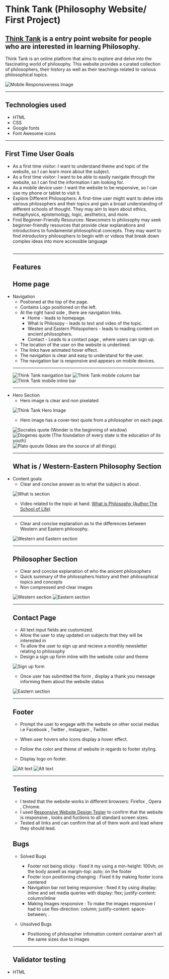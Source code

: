 
# <strong><italic>Think Tank</italic></strong> (Philosophy Website/ First Project)


## [Think Tank](https://kurtm36.github.io/philosophy-website/)   is a entry point website for people who are interested in learning Philosophy.  

Think Tank is an online platform that aims to explore and delve into the fascinating world of philosophy. This website provides a curated collection of philosophers, their history as well as their teachings related to various philosophical topics.

![Mobile Responsiveness Image](assets\images\am-i-responsive.png)
<hr>

## Technologies used 
<ul>
    <li>HTML
    <li>CSS
    <li>Google fonts
    <li>Font Awesome icons
</UL>
<hr>

## First Time User Goals 
<ul>

<li>As a first time visitor: I want to understand theme and topic of the website, so I can learn more about the subject.

<br>

<li>As a first time visitor: I want to be able to easily navigate through the website, so I can find the information I am looking for.

<br>

<li>As a mobile device user: I want the website to be responsive, so I can use my phone or tablet to visit it.

<br>

<li>Explore Different Philosophers: A first-time user might want to delve into various philosophers and their topics and gain a broad understanding of different schools of thought. They may aim to learn about ethics, metaphysics, epistemology, logic, aesthetics, and more.

<br>

<li>Find Beginner-Friendly Resources: Newcomers to philosophy may seek beginner-friendly resources that provide clear explanations and introductions to fundamental philosophical concepts. They may want to find introductory philosophers to begin with or videos that break down complex ideas into more accessible language</li>

<br>

<hr>

## Features



## Home page

<li> Navigation

- Postioned at the top of the page.
- Contains Logo positioned on the left.
- At the right hand side , there are navigation links.
    - Home - leads to homepage.
    - What is Philosopy - leads to text and video of the topic.
    - Westen and Eastern Philsopohers - leads to reading content on ancient philosophers.
    - Contact - Leads to a contact page , where users can sign up.
- The location of the user on the website is underlined.
- The links have animated hover effect.
- The navigation is clear and easy to understand for the user.
- The navigation bar is responsive and appears on mobile devices. 
<hr>

![Think Tank navigation bar ](assets\images\desktop-navi-bar.png)
![Think Tank mobile column bar ](assets\images\mobile-column-navi-bar.png)
![Think Tank mobile inline bar ](assets\images\mobile-inline-navi-bar.png)

<hr>

<li> Hero Section

- Hero image is clear and non pixelated 

 ![Think Tank Hero Image ](assets\images\pp1-hero.jpg)


- Hero image has a cover-text quote from a philosopher on each page.

![Socrates quote (Wonder is the beginning of wisdow)](assets\images\socrates-quote.png)
![Diogenes quote (The foundation of every state is the education of its youth) ](assets\images\diogenes-quote.png)
![Plato quoute (Ideas are the source of all things) ](assets\images\plato-quote.png)

<hr>

## What is / Western-Eastern Philosophy Section

<li> Content goals

- Clear and concise answer as to what the subject is about .

![What is section ](assets\images\what-is-section.png)

-  Video related to the topic at hand. [What is Philosophy (Author:The School of Life)](https://www.youtube.com/watch?v=mIYdx6lDDhg)
<hr>

- Clear and concise explanation as to the differences between Western and Eastern philosophy.
  
![Western and Eastern section ](assets\images\western-eastern-section.png)

<hr>

## Philosopher Section 

- Clear and concise explanation of who the anicent philosophers
- Quick summary of the philosophers history and their philosophical topics and concepts  
- Non compressed and clear images  

![Western section ](assets\images\western-section.png)
![Eastern section ](assets\images\eastern-section.png)

<hr>

## Contact Page

- All text input fields are customized.
- Allow the user to stay updated on subjects that they will be interested in
- To allow the user to sign up and recieve a monthly newsletter relating to philosophy 
- Design a sign up form inline with the website color and theme 

![Sign up form ](assets\images\sign-up-form.png)

- Once user has submitted the form , display a thank you message informing them about the website status

![Eastern section ](assets\images\thank-you-msg.png)

<hr>

## Footer 

- Prompt the user to engage with the website on other social medias i.e Facebook , Twitter , Instagram , Twitter.

- When user hovers who icons display a hover effect. 

- Follow the color and theme of website in regards to footer styling. 

- Display logo on footer.

![Alt text](assets\images\footer.png)
![Alt text](assets\images\footer-hoover.png)

<hr>

## Testing

- I tested that the website works in different browsers: Firefox , Opera , Chrome.
- I used [Responsive Website Design Tester](https://responsivedesignchecker.com/) to confirm that the website is responsive , looks and fuctions to all standard screen sizes. 
- Tested all links and can confirm that all of them work and lead where they should lead.

## Bugs 

- Solved Bugs 
    - Footer not being sticky : fixed it my using a min-height: 100vh; on the body aswell as margin-top: auto; on the footer
    - Footer icon positioning changing : Fixed it by making footer icons centered 
    - Navigation bar not being responsive : fixed it by using display: inline and set media queries with display: flex; justify-content: column/inline
    - Making Images responsive : To make the images responsive I had to use flex-direction: column; justify-content: space-between; .

- Unsolved Bugs 
  - Positioning of philosopher infomation content container aren't all the same sizes due to images

<hr>

## Validator testing 

<li> HTML

    
